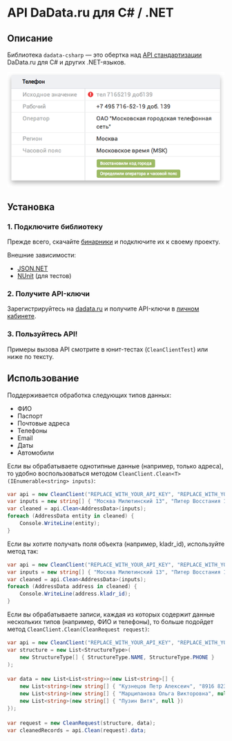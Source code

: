 API DaData.ru для C# / .NET
====================

Описание
---------------

Библиотека `dadata-csharp` — это обертка над [API стандартизации](https://dadata.ru/api/clean/) DaData.ru для C# и других .NET-языков.

![Стандартизация](doc/api-clean.png)

Установка
---------

### 1. Подключите библиотеку

Прежде всего, скачайте [бинарники](https://github.com/hflabs/dadata-csharp/releases/latest) и подключите их к своему проекту.

Внешние зависимости:

- [JSON.NET](http://james.newtonking.com/json)
- [NUnit](http://www.nunit.org/) (для тестов)


### 2. Получите API-ключи

Зарегистрируйтесь на [dadata.ru](https://dadata.ru) и получите API-ключи в [личном кабинете](https://dadata.ru/profile/#info).

### 3. Пользуйтесь API!

Примеры вызова API смотрите в юнит-тестах (`CleanClientTest`) или ниже по тексту.

Использование
---------

Поддерживается обработка следующих типов данных:

- ФИО
- Паспорт
- Почтовые адреса
- Телефоны
- Email
- Даты
- Автомобили

Если вы обрабатываете однотипные данные (например, только адреса), то удобно воспользоваться методом `CleanClient.Clean<T>(IEnumerable<string> inputs)`:

```csharp
var api = new CleanClient("REPLACE_WITH_YOUR_API_KEY", "REPLACE_WITH_YOUR_SECRET_KEY", "dadata.ru", "https");
var inputs = new string[] { "Москва Милютинский 13", "Питер Восстания 1" };
var cleaned = api.Clean<AddressData>(inputs);
foreach (AddressData entity in cleaned) {
    Console.WriteLine(entity);
}
```

Если вы хотите получать поля объекта (например, kladr_id), используйте метод так:

```csharp
var api = new CleanClient("REPLACE_WITH_YOUR_API_KEY", "REPLACE_WITH_YOUR_SECRET_KEY", "dadata.ru", "https");
var inputs = new string[] { "Москва Милютинский 13", "Питер Восстания 1" };
var cleaned = api.Clean<AddressData>(inputs);
foreach (AddressData address in cleaned) {
    Console.WriteLine(address.kladr_id);
}
```

Если вы обрабатываете записи, каждая из которых содержит данные нескольких типов (например, ФИО и телефоны), то больше подойдет метод `CleanClient.Clean(CleanRequest request)`:

```csharp
var api = new CleanClient("REPLACE_WITH_YOUR_API_KEY", "REPLACE_WITH_YOUR_SECRET_KEY", "dadata.ru", "https");
var structure = new List<StructureType>(
    new StructureType[] { StructureType.NAME, StructureType.PHONE }
);

var data = new List<List<string>>(new List<string>[] {
    new List<string>(new string[] { "Кузнецов Петр Алексеич", "8916 82345.34" }),
    new List<string>(new string[] { "Марципанова Ольга Викторовна", null }),
    new List<string>(new string[] { "Пузин Витя", null })
});

var request = new CleanRequest(structure, data);
var cleanedRecords = api.Clean(request).data;
```

